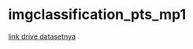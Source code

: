 # imgclassification_pts_mp1

[link drive datasetnya](https://drive.google.com/drive/folders/1d76RQ6SgRoElzLx1c8ru5EYIHUmDJV1B)
